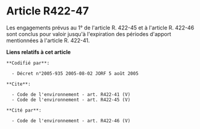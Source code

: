# Article R422-47

Les engagements prévus au 1° de l'article R. 422-45 et à l'article R. 422-46 sont conclus pour valoir jusqu'à l'expiration
des périodes d'apport mentionnées à l'article R. 422-41.

**Liens relatifs à cet article**

	**Codifié par**:

	  - Décret n°2005-935 2005-08-02 JORF 5 août 2005

	**Cite**:

	  - Code de l'environnement - art. R422-41 (V)
	  - Code de l'environnement - art. R422-45 (V)

	**Cité par**:

	  - Code de l'environnement - art. R422-46 (V)
